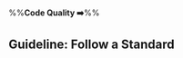 <link rel="stylesheet" href="{{baseUrl}}/css/textbook.css">

<div class="website-content">

%%**Code Quality :arrow_right:**%%

## Guideline: Follow a Standard

<div id="main">

<include src="introduction/embed.md" />

</div>

</div>
</div>